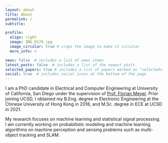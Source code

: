 ```yaml
---
layout: about
title: About
permalink: /
subtitle: 

profile:
  align: right
  image: IMG_0179.jpg
  image_circular: true # crops the image to make it circular
  more_info: >

news: false  # includes a list of news items
latest_posts: false  # includes a list of the newest posts
selected_papers: true # includes a list of papers marked as "selected={true}"
social: true  # includes social icons at the bottom of the page
---
```


I am a PhD candidate in Electrical and Computer Engineering at University of California, San Diego under the supervision of <a href='https://fmeyer.ucsd.edu/'>Prof. Florian Meyer</a>. Prior joining UCSD, I obtained my B.Eng. degree in Electronic Engineering at the Chinese University of Hong Kong in 2018, and M.Sc. degree in ECE at UCSD in 2021. 

My research focuses on machine learning and statistical signal processing. I am currently working on probabilistic modeling and machine learning algorithms on machine perception and sensing problems such as multi-object tracking and SLAM.
